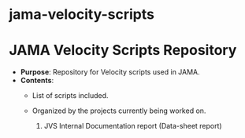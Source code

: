 # jama-velocity-scripts

# JAMA Velocity Scripts Repository

- **Purpose**: Repository for Velocity scripts used in JAMA.
- **Contents**: 
  - List of scripts included.
  - Organized by the projects currently being worked on.

    1. JVS Internal Documentation report (Data-sheet report)

